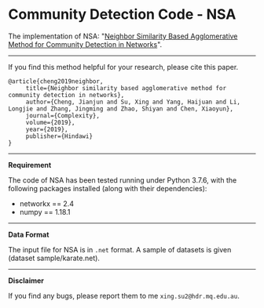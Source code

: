 # Community Detection Code - NSA #

The implementation of NSA: "[Neighbor Similarity Based Agglomerative Method for Community Detection in Networks](https://www.hindawi.com/journals/complexity/2019/8292485/)".

***

If you find this method helpful for your research, please cite this paper.

    @article{cheng2019neighbor,  
         title={Neighbor similarity based agglomerative method for community detection in networks},  
         author={Cheng, Jianjun and Su, Xing and Yang, Haijuan and Li, Longjie and Zhang, Jingming and Zhao, Shiyan and Chen, Xiaoyun},  
         journal={Complexity},  
         volume={2019},  
         year={2019},  
         publisher={Hindawi}  
    }

***

**Requirement**

The code of NSA has been tested running under Python 3.7.6, with the following packages installed (along with their dependencies):

- networkx == 2.4
- numpy == 1.18.1

***

**Data Format**

The input file for NSA is in `.net` format. A sample of datasets is given (dataset sample/karate.net).

***

**Disclaimer**

If you find any bugs, please report them to me `xing.su2@hdr.mq.edu.au`.
